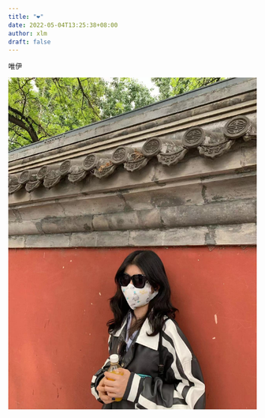 ```yaml
---
title: "❤"
date: 2022-05-04T13:25:38+08:00
author: xlm
draft: false
---
```

唯伊

<img src="https://github.com/zeroleonard/myblog/blob/main/static/img/onlyu.jpg" alt="" referrerpolicy="no-referrer">
